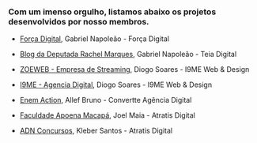### Com um imenso orgulho, listamos abaixo os projetos desenvolvidos por nosso membros.

- [Força Digital](http://forcadigital.com), Gabriel Napoleão - Força Digital

- [Blog da Deputada Rachel Marques](http://rachelmarques.org.br), Gabriel Napoleão - Teia Digital

- [ZOEWEB - Empresa de Streaming](http://zoeweb.i9me.com.br), Diogo Soares - I9ME Web & Design

- [I9ME - Agencia Digital](http://www.i9me.com.br), Diogo Soares - I9ME Web & Design

- [Enem Action](https://www.enemaction.com.br/), Allef Bruno - Convertte Agência Digital

- [Faculdade Apoena Macapá](http://www.faculdadeapoena.com.br/macapa), Joel Maia - Atratis Digital

- [ADN Concursos](http://www.adnconcursos.com.br/), Kleber Santos - Atratis Digital
